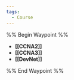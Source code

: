 ```yaml
---
tags:
  - Course
---
```


%% Begin Waypoint %%
- **[[CCNA2]]**
- **[[CCNA3]]**
- **[[DevNet]]**

%% End Waypoint %%

